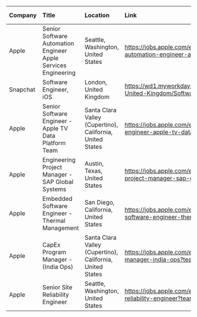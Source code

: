 | Company   | Title                                                          | Location                                                  | Link                                                                                                                     | Date Posted   |
|:----------|:---------------------------------------------------------------|:----------------------------------------------------------|:-------------------------------------------------------------------------------------------------------------------------|:--------------|
| Apple     | Senior Software Automation Engineer Apple Services Engineering | Seattle, Washington, United States                        | https://jobs.apple.com/en-us/details/200528846/senior-software-automation-engineer-apple-services-engineering?team=SFTWR | Dec 27, 2023  |
| Snapchat  | Software Engineer, iOS                                         | London, United Kingdom                                    | https://wd1.myworkdaysite.com/recruiting/snapchat/snap/job/London-United-Kingdom/Software-Engineer--iOS_R0033268         | Dec 26, 2023  |
| Apple     | Senior Software Engineer - Apple TV Data Platform Team         | Santa Clara Valley (Cupertino), California, United States | https://jobs.apple.com/en-us/details/200529799/senior-software-engineer-apple-tv-data-platform-team?team=SFTWR           | Dec 23, 2023  |
| Apple     | Engineering Project Manager - SAP Global Systems               | Austin, Texas, United States                              | https://jobs.apple.com/en-us/details/200530873/engineering-project-manager-sap-global-systems?team=SFTWR                 | Dec 22, 2023  |
| Apple     | Embedded Software Engineer - Thermal Management                | San Diego, California, United States                      | https://jobs.apple.com/en-us/details/200530197/embedded-software-engineer-thermal-management?team=SFTWR                  | Dec 22, 2023  |
| Apple     | CapEx Program Manager - (India Ops)                            | Santa Clara Valley (Cupertino), California, United States | https://jobs.apple.com/en-us/details/200517916/capex-program-manager-india-ops?team=OPMFG                                | Dec 21, 2023  |
| Apple     | Senior Site Reliability Engineer                               | Seattle, Washington, United States                        | https://jobs.apple.com/en-us/details/200497945/senior-site-reliability-engineer?team=SFTWR                               | Dec 21, 2023  |